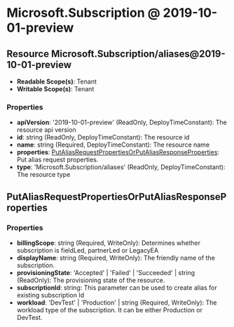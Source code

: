 # Microsoft.Subscription @ 2019-10-01-preview

## Resource Microsoft.Subscription/aliases@2019-10-01-preview
* **Readable Scope(s)**: Tenant
* **Writable Scope(s)**: Tenant
### Properties
* **apiVersion**: '2019-10-01-preview' (ReadOnly, DeployTimeConstant): The resource api version
* **id**: string (ReadOnly, DeployTimeConstant): The resource id
* **name**: string (Required, DeployTimeConstant): The resource name
* **properties**: [PutAliasRequestPropertiesOrPutAliasResponseProperties](#putaliasrequestpropertiesorputaliasresponseproperties): Put alias request properties.
* **type**: 'Microsoft.Subscription/aliases' (ReadOnly, DeployTimeConstant): The resource type

## PutAliasRequestPropertiesOrPutAliasResponseProperties
### Properties
* **billingScope**: string (Required, WriteOnly): Determines whether subscription is fieldLed, partnerLed or LegacyEA
* **displayName**: string (Required, WriteOnly): The friendly name of the subscription.
* **provisioningState**: 'Accepted' | 'Failed' | 'Succeeded' | string (ReadOnly): The provisioning state of the resource.
* **subscriptionId**: string: This parameter can be used to create alias for existing subscription Id
* **workload**: 'DevTest' | 'Production' | string (Required, WriteOnly): The workload type of the subscription. It can be either Production or DevTest.

